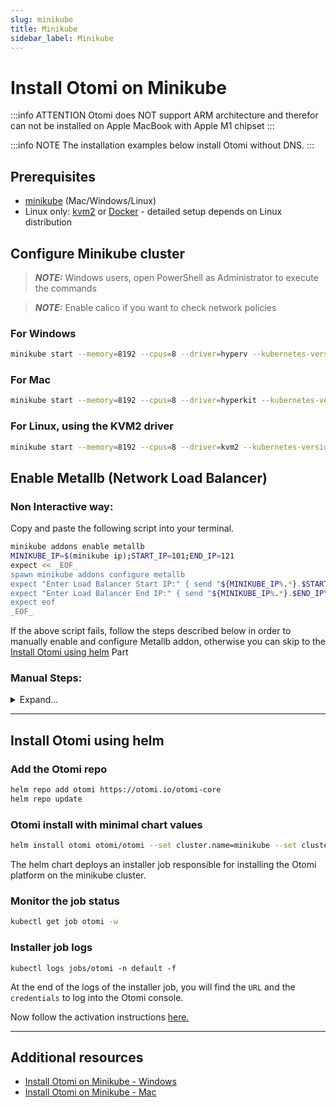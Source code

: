 ```yaml
---
slug: minikube
title: Minikube
sidebar_label: Minikube
---
```


# Install Otomi on Minikube

:::info ATTENTION
Otomi does NOT support ARM architecture and therefor can not be installed on Apple MacBook with Apple M1 chipset
:::

:::info NOTE
The installation examples below install Otomi without DNS. 
:::

## Prerequisites

- [minikube](https://minikube.sigs.k8s.io/docs/start/) (Mac/Windows/Linux)
- Linux only: [kvm2](https://minikube.sigs.k8s.io/docs/drivers/kvm2/) or [Docker](https://minikube.sigs.k8s.io/docs/drivers/docker/) - detailed setup depends on Linux distribution

## Configure Minikube cluster

> **_NOTE:_** Windows users, open PowerShell as Administrator to execute the commands

> **_NOTE:_** Enable calico if you want to check network policies

### For Windows

```bash
minikube start --memory=8192 --cpus=8 --driver=hyperv --kubernetes-version=v1.29.1 --cni calico
```

### For Mac

```bash
minikube start --memory=8192 --cpus=8 --driver=hyperkit --kubernetes-version=v1.29.1 --cni calico
```

### For Linux, using the KVM2 driver

```bash
minikube start --memory=8192 --cpus=8 --driver=kvm2 --kubernetes-version=v1.29.1 --cni calico
```

## Enable Metallb (Network Load Balancer)

### Non Interactive way:

Copy and paste the following script into your terminal.

```bash
minikube addons enable metallb
MINIKUBE_IP=$(minikube ip);START_IP=101;END_IP=121
expect << _EOF_
spawn minikube addons configure metallb
expect "Enter Load Balancer Start IP:" { send "${MINIKUBE_IP%.*}.$START_IP\\r" }
expect "Enter Load Balancer End IP:" { send "${MINIKUBE_IP%.*}.$END_IP\\r" }
expect eof
_EOF_
```

If the above script fails, follow the steps described below in order to manually enable and configure Metallb addon, otherwise you can skip to the [Install Otomi using helm](#install-otomi-using-helm) Part

### Manual Steps:

<details>

<summary>Expand...</summary>

### 1.Manually Enable and Configure Metallb

```bash
minikube addons enable metallb
```

### 2.Get the IP

```
minikube ip
```

Terminal Output

```
192.168.49.2
```

_Please note that IP might and will probably be different in your system_

### 3.Configure metallb

```
minikube addons configure metallb
```

Terminal Output

```
-- Enter Load Balancer Start IP: 192.168.49.101
-- Enter Load Balancer END IP: 192.168.49.121
```

Define the load balancer's IP address range using the above example replacing the IP address which is acquired in Step 3.
_Note_ First 3 segments of the IP should be same as the minikube IP Network address while the last segment may be customized.

</details>

---

## Install Otomi using helm

### Add the Otomi repo

```bash
helm repo add otomi https://otomi.io/otomi-core
helm repo update
```

### Otomi install with minimal chart values

```bash
helm install otomi otomi/otomi --set cluster.name=minikube --set cluster.provider=custom --set apps.host-mods.enabled=false --set apps.metrics-server.extraArgs.kubelet-insecure-tls=true --set apps.metrics-server.extraArgs.kubelet-preferred-address-types=InternalIP
```

The helm chart deploys an installer job responsible for installing the Otomi platform on the minikube cluster.

### Monitor the job status

```bash
kubectl get job otomi -w
```

### Installer job logs

```
kubectl logs jobs/otomi -n default -f
```

At the end of the logs of the installer job, you will find the `URL` and the `credentials` to log into the Otomi console.

Now follow the activation instructions [here.](https://otomi.io/docs/get-started/activation)

---

## Additional resources

- [Install Otomi on Minikube - Windows](https://towardsdev.com/otomi-self-hosted-paas-for-kubernetes-on-windows-minikube-55fdfe588652)
- [Install Otomi on Minikube - Mac](https://itnext.io/installing-otomi-on-minikube-2f83dfc421d2)
